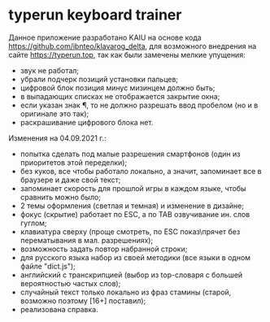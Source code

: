 # typerun keyboard trainer
Данное приложение разработано KAIU на основе кода https://github.com/ibnteo/klavarog_delta, для возможного внедрения на сайте https://typerun.top, так как были замечены мелкие упущения:
- звук не работал;
- убрали подчерк позиций установки пальцев;
- цифровой блок позиция минус мизинцем должно быть;
- в выпадающих списках не отображается закрытие окна;
- если указан знак ¶, то не должно разрешать ввод пробелом (но и в оригинале это так);
- раскрашивание цифрового блока нет.


Изменения на 04.09.2021 г.:
- попытка сделать под малые разрешения смартфонов (один из приоритетов этой переделки);
- без куков, все чтобы работало локально, а значит, запоминает все в браузере и даже свой текст;
- запоминает скорость для прошлой игры в каждом языке, чтобы сравнить можно было;
- 2 темы оформления (светлая и темная) и изменение в дизайне;
- фокус (скрытие) работает по ESC, а по TAB озвучивание ин. слов гуглом;
- клавиатура сверху (проще смотреть, по ESC показ\прячет без перематывания в мал. разрешениях);
- возможность задать повтор набранной строки;
- для русского языка набор из своей методики (все языки в одном файле "dict.js");
- английский с транскрипцией (выбор из top-словаря с большей вероятностью частых слов);
- случайный текст только локально из фраз стамины (старой, возможно поэтому [16+] поставил);
- реализована справка.